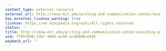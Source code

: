 ```yaml
---
content_type: external-resource
external_url: http://cmsw.mit.edu/writing-and-communication-center/avoiding-plagiarism/
has_external_license_warning: true
license: https://en.wikipedia.org/wiki/All_rights_reserved
status: ''
title: http://cmsw.mit.edu/writing-and-communication-center/avoiding-plagiarism/
uid: 7f85f890-23b7-489d-ac9d-acd0600ce926
wayback_url: ''
---
```

